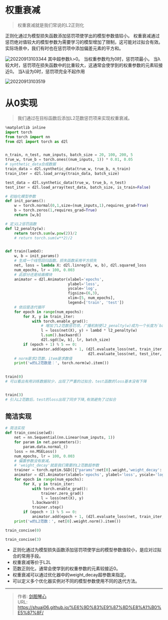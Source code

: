 # 权重衰减

<script type="text/javascript" src="/js/src/bai.js"></script>

> 权重衰减就是我们常说的L2正则化


正则化通过为模型损失函数添加惩罚项使学出的模型参数值较小。
权重衰减通过惩罚绝对值较大的模型参数为需要学习的模型增加了限制，这可能对过拟合有效。实际场景中，我们有时也在惩罚项中添加偏差元素的平方和。

![20220913103344](http://image.geoer.cn/20220913103344.png)
其中超参数λ>0。
当权重参数均为0时，惩罚项最小。
当λ较大时，惩罚项在损失函数中的比重较大，这通常会使学到的权重参数的元素较接近0。
当λ设为0时，惩罚项完全不起作用

![20220913103519](http://image.geoer.cn/20220913103519.png)

# 从0实现
> 我们通过在目标函数后添加L2范数惩罚项来实现权重衰减。

```python
%matplotlib inline
import torch
from torch import nn
from d2l import torch as d2l


n_train, n_test, num_inputs, batch_size = 20, 100, 200, 5
true_w, true_b = torch.ones((num_inputs, 1)) * 0.01, 0.05
# synthetic_data合成数据
train_data = d2l.synthetic_data(true_w, true_b, n_train)
train_iter = d2l.load_array(train_data, batch_size)

test_data = d2l.synthetic_data(true_w, true_b, n_test)
test_iter = d2l.load_array(test_data, batch_size, is_train=False)

# 初始化模型参数
def init_params():
    w = torch.normal(0,1,size=(num_inputs,1),requires_grad=True)
    b = torch.zeros(1,requires_grad=True)
    return [w,b]

# 定义L2惩罚函数
def l2_penalty(w):
    return torch.sum(w.pow(2))/2
    # return torch.sum(w**2)/2


def train(lambd):
    w, b = init_params()
    # 生成一个线性回归函数，损失函数采用平方损失
    net, loss = lambda X: d2l.linreg(X, w, b), d2l.squared_loss
    num_epochs, lr = 100, 0.003
    # 此部分还是绘画模块
    animator = d2l.Animator(xlabel='epochs',
                            ylabel='loss',
                            yscale='log',
                            figsize=(6,3),
                            xlim=[5, num_epochs],
                            legend=['train', 'test'])
    # 依旧是迭代循环
    for epoch in range(num_epochs):
        for X, y in train_iter:
            with torch.enable_grad():
                # 增加了L2范数惩罚项，⼴播机制使l2_penalty(w)成为⼀个⻓度为`batch_size`的向量。
                l = loss(net(X), y) + lambd * l2_penalty(w)
                l.sum().backward()
                d2l.sgd([w, b], lr, batch_size)
        if (epoch + 1) % 5 == 0:
            animator.add(epoch + 1, (d2l.evaluate_loss(net, train_iter, loss),
                                     d2l.evaluate_loss(net, test_iter, loss)))
    # norm是求2范数，item是求数值
    print('w的L2范数是：', torch.norm(w).item())
  

train(0)
# 可以看出有用训练数据较少，出现了严重的过拟合，test函数的loss基本没有下降


train(3)
# 引入L2范数后，test的loss出现了同步下降,有效避免了过拟合
```

## 简洁实现
```python
# 简洁实现
def train_concise(wd):
    net = nn.Sequential(nn.Linear(num_inputs, 1))
    for param in net.parameters():
        param.data.normal_()
    loss = nn.MSELoss()
    num_epochs, lr = 100, 0.003
    # 偏置参数没有衰减。
    # 'weight_decay'就是我们需要的L2范数超参数
    trainer = torch.optim.SGD([{"params":net[0].weight,'weight_decay': wd},{"params":net[0].bias}], lr=lr)
    animator = d2l.Animator(xlabel='epochs', ylabel='loss', yscale='log',xlim=[5, num_epochs], legend=['train', 'test'])
    for epoch in range(num_epochs):
        for X, y in train_iter:
            with torch.enable_grad():
                trainer.zero_grad()
                l = loss(net(X), y)
            l.backward()
            trainer.step()
        if (epoch + 1) % 5 == 0:
            animator.add(epoch + 1, (d2l.evaluate_loss(net, train_iter, loss),d2l.evaluate_loss(net, test_iter, loss)))
    print('w的L2范数：', net[0].weight.norm().item())

train_concise(0)

train_concise(3)
```


- 正则化通过为模型损失函数添加惩罚项使学出的模型参数值较小，是应对过拟合的常用手段。
- 权重衰减等价于L2L 
- 范数正则化，通常会使学到的权重参数的元素较接近0。
- 权重衰减可以通过优化器中的weight_decay超参数来指定。
- 可以定义多个优化器实例对不同的模型参数使用不同的迭代方法。



---

> 作者: [剑胆琴心](http://shuai06.github.io)  
> URL: https://shuai06.github.io/%E6%9D%83%E9%87%8D%E8%A1%B0%E5%87%8F/  

